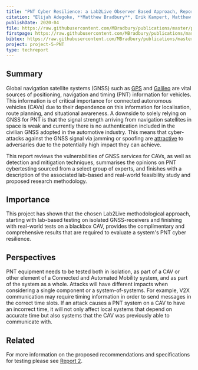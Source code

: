 ```yaml
---
title: "PNT Cyber Resilience: a Lab2Live Observer Based Approach, Report 1: GNSS Resilience and Identified Vulnerabilities"
citation: "Elijah Adegoke, **Matthew Bradbury**, Erik Kampert, Matthew Higgins, Tim Watson, Paul Jennings, Colin Ford, Guy Buesnel, and Steve Hickling. PNT Cyber Resilience: a Lab2Live Observer Based Approach, Report 1: GNSS Resilience and Identified Vulnerabilities. Technical Report 1, University of Warwick, Coventry, UK, April 2020. Version 1.0. URL: <https://wrap.warwick.ac.uk/139519/>."
publishDate: 2020-04
file: https://raw.githubusercontent.com/MBradbury/publications/master/papers/PNTReport1.pdf
firstpage: https://raw.githubusercontent.com/MBradbury/publications/master/firstpages/PNTReport1.svg
bibtex: https://raw.githubusercontent.com/MBradbury/publications/master/bibtex/Adegoke_2020_PntCyberResilience.bib
project: project-5-PNT
type: techreport
---
```


## Summary

Global navigation satellite systems (GNSS) such as [GPS](https://www.gps.gov/) and [Galileo](https://www.gsa.europa.eu/european-gnss/galileo/galileo-european-global-satellite-based-navigation-system) are vital sources of positioning, navigation and timing (PNT) information for vehicles. This information is of critical importance for connected autonomous vehicles (CAVs) due to their dependence on this information for localisation, route planning, and situational awareness. A downside to solely relying on GNSS for PNT is that the signal strength arriving from navigation satellites in space is weak and currently there is no authentication included in the civilian GNSS adopted in the automotive industry. This means that cyber-attacks against the GNSS signal via jamming or spoofing are [attractive](https://www.gov.uk/government/publications/satellite-derived-time-and-position-blackett-review) to adversaries due to the potentially high impact they can achieve.

This report reviews the vulnerabilities of GNSS services for CAVs, as well as detection and mitigation techniques, summarises the opinions on PNT cybertesting sourced from a select group of experts, and finishes with a description of the associated lab-based and real-world feasibility study and proposed research methodology.

## Importance

This project has shown that the chosen Lab2Live methodological approach, starting with lab-based testing on isolated GNSS-receivers and finishing with real-world tests on a blackbox CAV, provides the complimentary and comprehensive results that are required to evaluate a system's PNT cyber resilience.

## Perspectives

PNT equipment needs to be tested both in isolation, as part of a CAV or other element of a Connected and Automated Mobility system, and as part of the system as a whole. Attacks will have different impacts when considering a single component or a system-of-systems. For example, V2X communication may require timing information in order to send messages in the correct time slots. If an attack causes a PNT system on a CAV to have an incorrect time, it will not only affect local systems that depend on accurate time but also systems that the CAV was previously able to communicate with.

## Related

For more information on the proposed recommendations and specifications for testing please see [Report 2](/publications/Bradbury_2020_PntCyberResilience).
